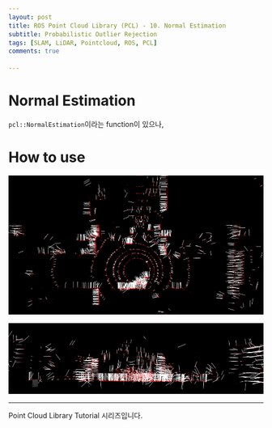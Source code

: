 ```yaml
---
layout: post
title: ROS Point Cloud Library (PCL) - 10. Normal Estimation
subtitle: Probabilistic Outlier Rejection
tags: [SLAM, LiDAR, Pointcloud, ROS, PCL]
comments: true

---
```


# Normal Estimation

`pcl::NormalEstimation`이라는 function이 있으나,



# How to use

<script src="https://gist.github.com/LimHyungTae/f93910f855b7b9981485fc2c95916279.js"></script>


![normal1](/img/normal_vector1.png)

![normal2](/img/normal_vector2.png)

---

Point Cloud Library Tutorial 시리즈입니다.


